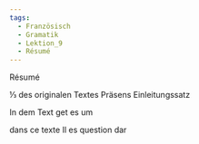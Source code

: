 ```yaml
---
tags:
  - Französisch
  - Gramatik
  - Lektion_9
  - Résumé
---
```

Résumé

⅓ des originalen Textes
Präsens
Einleitungssatz




In dem Text get es um

dans ce texte 
Il es question dar




